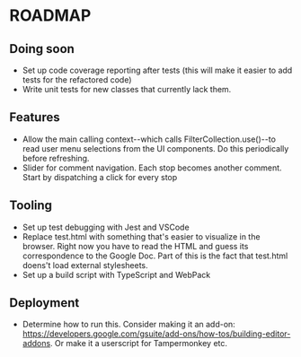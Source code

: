 # ROADMAP

## Doing soon

- Set up code coverage reporting after tests (this will make it easier to add tests for the refactored code)
- Write unit tests for new classes that currently lack them.

## Features

- Allow the main calling context--which calls FilterCollection.use()--to read user menu selections from the UI components. Do this periodically before refreshing.
- Slider for comment navigation. Each stop becomes another comment. Start by dispatching a click for every stop

## Tooling

- Set up test debugging with Jest and VSCode
- Replace test.html with something that's easier to visualize in the browser. Right now you have to read the HTML and guess its correspondence to the Google Doc. Part of this is the fact that test.html doens't load external stylesheets.
- Set up a build script with TypeScript and WebPack

## Deployment

- Determine how to run this. Consider making it an add-on: https://developers.google.com/gsuite/add-ons/how-tos/building-editor-addons. Or make it a userscript for Tampermonkey etc.
